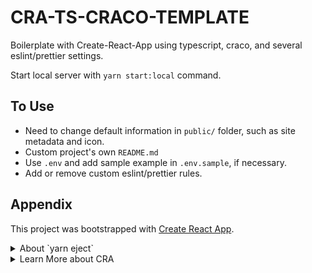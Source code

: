 # CRA-TS-CRACO-TEMPLATE

Boilerplate with Create-React-App using typescript, craco, and several eslint/prettier settings.

Start local server with `yarn start:local` command.

## To Use

- Need to change default information in `public/` folder, such as site metadata and icon.
- Custom project's own `README.md`
- Use `.env` and add sample example in `.env.sample`, if necessary.
- Add or remove custom eslint/prettier rules.

## Appendix

This project was bootstrapped with [Create React App](https://github.com/facebook/create-react-app).

<details>
<summary>About `yarn eject`</summary>

### `yarn eject`

**Note: this is a one-way operation. Once you `eject`, you can’t go back!**

If you aren’t satisfied with the build tool and configuration choices, you can `eject` at any time. This command will remove the single build dependency from your project.

Instead, it will copy all the configuration files and the transitive dependencies (webpack, Babel, ESLint, etc) right into your project so you have full control over them. All of the commands except `eject` will still work, but they will point to the copied scripts so you can tweak them. At this point you’re on your own.

You don’t have to ever use `eject`. The curated feature set is suitable for small and middle deployments, and you shouldn’t feel obligated to use this feature. However we understand that this tool wouldn’t be useful if you couldn’t customize it when you are ready for it.

</details>

<details>
<summary>Learn More about CRA</summary>

- You can learn more in the [Create React App documentation](https://facebook.github.io/create-react-app/docs/getting-started).

- To learn React, check out the [React documentation](https://reactjs.org/).

</details>
